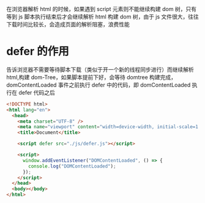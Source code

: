 在浏览器解析 html 的时候，如果遇到 script 元素则不能继续构建 dom 树，只有等到 js 脚本执行结束后才会继续解析 html 构建 dom 树，由于 js 文件很大，往往下载时间比较长，会造成页面的解析阻塞，浪费性能

# defer 的作用

告诉浏览器不需要等待脚本下载（类似于开一个新的线程同步进行）而继续解析 html,构建 dom-Tree，如果脚本提前下好，会等待 domtree 构建完成，domContentLoaded 事件之前执行 defer 中的代码，即 domContentLoaded 执行在 defer 代码之后

```html
<!DOCTYPE html>
<html lang="en">
  <head>
    <meta charset="UTF-8" />
    <meta name="viewport" content="width=device-width, initial-scale=1.0" />
    <title>Document</title>

    <script defer src="./js/defer.js"></script>

    <script>
      window.addEventListener("DOMContentLoaded", () => {
        console.log("DOMContentLoaded");
      });
    </script>
  </head>
  <body></body>
</html>
```
